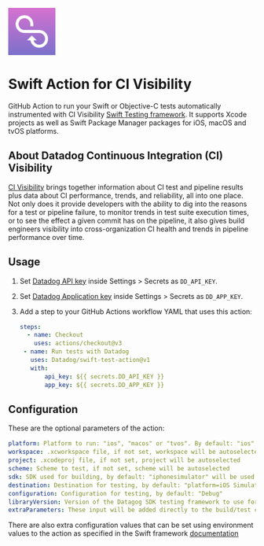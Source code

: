 ![logo](CIVislogo.png)

# Swift Action for CI Visibility

GitHub Action to run your Swift or Objective-C tests automatically instrumented with CI Visibility [Swift Testing framework](https://docs.datadoghq.com/continuous_integration/tests/swift). It supports Xcode projects as well as Swift Package Manager packages for iOS, macOS and tvOS platforms.

## About Datadog Continuous Integration (CI) Visibility

[CI Visibility](https://docs.datadoghq.com/continuous_integration/) brings together information about CI test and pipeline results plus data about CI performance, trends, and reliability, all into one place. Not only does it provide developers with the ability to dig into the reasons for a test or pipeline failure, to monitor trends in test suite execution times, or to see the effect a given commit has on the pipeline, it also gives build engineers visibility into cross-organization CI health and trends in pipeline performance over time.

## Usage

1. Set [Datadog API key](https://app.datadoghq.com/organization-settings/api-keys) inside Settings > Secrets as `DD_API_KEY`.
2. Set [Datadog Application key](https://app.datadoghq.com/organization-settings/application-keys) inside Settings > Secrets as `DD_APP_KEY`.
3. Add a step to your GitHub Actions workflow YAML that uses this action:

   ```yaml
   steps:
     - name: Checkout
       uses: actions/checkout@v3
    - name: Run tests with Datadog 
      uses: Datadog/swift-test-action@v1
      with:
          api_key: ${{ secrets.DD_API_KEY }}
          app_key: ${{ secrets.DD_APP_KEY }}
   ```

## Configuration

These are the optional parameters of the action:

```yaml
platform: Platform to run: "ios", "macos" or "tvos". By default: "ios"
workspace: .xcworkspace file, if not set, workspace will be autoselected
project: .xcodeproj file, if not set, project will be autoselected
scheme: Scheme to test, if not set, scheme will be autoselected
sdk: SDK used for building, by default: "iphonesimulator" will be used
destination: Destination for testing, by default: "platform=iOS Simulator,name=iPhone 13"
configuration: Configuration for testing, by default: "Debug"
libraryVersion: Version of the Datagog SDK testing framework to use for testing, by default the latest stable
extraParameters: These input will be added directly to the build/test command
```
There are also extra configuration values that can be set using environment values to the action as specified in the Swift framework [documentation](https://docs.datadoghq.com/continuous_integration/tests/swift#additional-optional-configuration)
